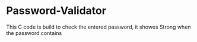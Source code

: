 # Password-Validator
This C code is build to check the entered password, it showes Strong when the password contains
